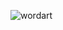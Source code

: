 ![wordart](https://github.com/ajaxbits/config/assets/45179933/7888b113-8b14-416e-9e91-d955a03bffd9)
